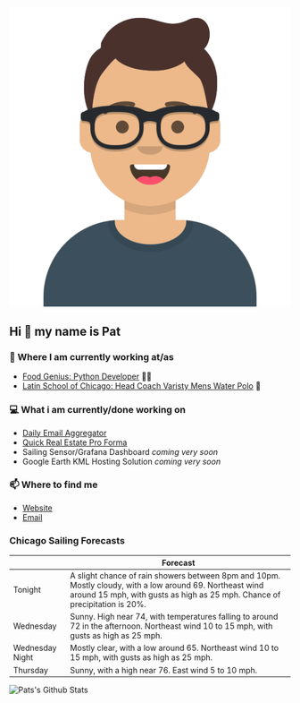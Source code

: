 [![Social banner for p-j-falconer](https://raw.githubusercontent.com/P-J-FALCONER/P-J-FALCONER/master/assets/avataaars.svg)](https://patfalconer.com/)
## Hi :wave: my name is Pat

### 💼 Where I am currently working at/as
- [Food Genius: Python Developer](https://getfoodgenius.com/) 🍔🐍
- [Latin School of Chicago: Head Coach Varisty Mens Water Polo](https://www.latinschool.org/) 🤽


### 💻 What i am currently/done working on
 - [Daily Email Aggregator](https://github.com/P-J-FALCONER/dott_daily_mail)
 - [Quick Real Estate Pro Forma](https://github.com/P-J-FALCONER/henry)
 - Sailing Sensor/Grafana Dashboard *coming very soon*
 - Google Earth KML Hosting Solution *coming very soon*

### 📫 Where to find me
 - [Website](https://patfalconer.com/)
 - [Email](mailto:patrick.j.falconer@gmail.com)


### Chicago Sailing Forecasts
|   | Forecast  |
|---|---|
| Tonight | A slight chance of rain showers between 8pm and 10pm. Mostly cloudy, with a low around 69. Northeast wind around 15 mph, with gusts as high as 25 mph. Chance of precipitation is 20%. |
| Wednesday | Sunny. High near 74, with temperatures falling to around 72 in the afternoon. Northeast wind 10 to 15 mph, with gusts as high as 25 mph. |
| Wednesday Night | Mostly clear, with a low around 65. Northeast wind 10 to 15 mph, with gusts as high as 25 mph. |
| Thursday | Sunny, with a high near 76. East wind 5 to 10 mph. |

![Pats's Github Stats](https://github-readme-stats.vercel.app/api?username=p-j-falconer&show_icons=true&theme=radical)
